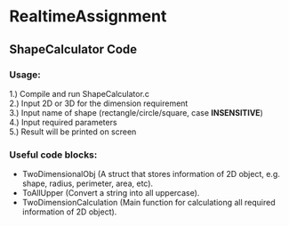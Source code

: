 # RealtimeAssignment

## ShapeCalculator Code
### Usage:
1.) Compile and run ShapeCalculator.c </br>
2.) Input 2D or 3D for the dimension requirement </br>
3.) Input name of shape (rectangle/circle/square, case <b>INSENSITIVE</b>) </br>
4.) Input required parameters </br>
5.) Result will be printed on screen </br>

### Useful code blocks:
- TwoDimensionalObj (A struct that stores information of 2D object, e.g. shape, radius, perimeter, area, etc).
- ToAllUpper (Convert a string into all uppercase).
- TwoDimensionCalculation (Main function for calculationg all required information of 2D object).

